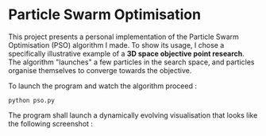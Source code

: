 # Particle Swarm Optimisation

This project presents a personal implementation of the Particle Swarm Optimisation (PSO) algorithm I made. To show its usage, I chose a specifically illustrative example of a **3D space objective point research**. The algorithm "launches" a few particles in the search space, and particles organise themselves to converge towards the objective.

To launch the program and watch the algorithm proceed :  
```
python pso.py
```

The program shall launch a dynamically evolving visualisation that looks like the following screenshot :
